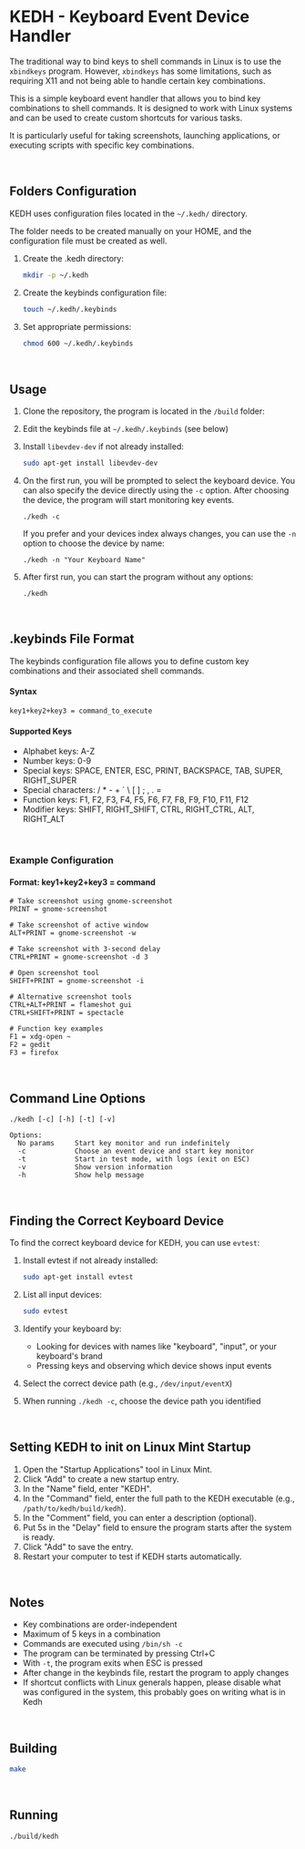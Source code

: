 # KEDH - Keyboard Event Device Handler
The traditional way to bind keys to shell commands in Linux is to use the `xbindkeys` program. However, `xbindkeys` has some limitations, such as requiring X11 and not being able to handle certain key combinations.

This is a simple keyboard event handler that allows you to bind key combinations to shell commands. It is designed to work with Linux systems and can be used to create custom shortcuts for various tasks.

It is particularly useful for taking screenshots, launching applications, or executing scripts with specific key combinations.

&nbsp;
## Folders Configuration
KEDH uses configuration files located in the `~/.kedh/` directory.

The folder needs to be created manually on your HOME, and the configuration file must be created as well.

1. Create the .kedh directory:
   ```bash
   mkdir -p ~/.kedh
   ```

2. Create the keybinds configuration file:
   ```bash
   touch ~/.kedh/.keybinds
   ```

3. Set appropriate permissions:
   ```bash
   chmod 600 ~/.kedh/.keybinds
   ```

&nbsp;
## Usage
1. Clone the repository, the program is located in the `/build` folder:

2. Edit the keybinds file at `~/.kedh/.keybinds` (see below)

3. Install `libevdev-dev` if not already installed:
   ```bash
   sudo apt-get install libevdev-dev
   ```

4. On the first run, you will be prompted to select the keyboard device. You can also specify the device directly using the `-c` option. After choosing the device, the program will start monitoring key events.
    ```
    ./kedh -c
    ```
   If you prefer and your devices index always changes, you can use the `-n` option to choose the device by name:
    ```
    ./kedh -n "Your Keyboard Name"
    ```

5. After first run, you can start the program without any options:
    ```
    ./kedh
    ```

&nbsp;
## .keybinds File Format

The keybinds configuration file allows you to define custom key combinations and their associated shell commands.

#### Syntax

```
key1+key2+key3 = command_to_execute
```

#### Supported Keys
- Alphabet keys: A-Z
- Number keys: 0-9
- Special keys: SPACE, ENTER, ESC, PRINT, BACKSPACE, TAB, SUPER, RIGHT_SUPER
- Special characters: / * - + ` \\ [ ] ; , . =
- Function keys: F1, F2, F3, F4, F5, F6, F7, F8, F9, F10, F11, F12
- Modifier keys: SHIFT, RIGHT_SHIFT, CTRL, RIGHT_CTRL, ALT, RIGHT_ALT


&nbsp;
### Example Configuration

#### Format: key1+key2+key3 = command
```
# Take screenshot using gnome-screenshot
PRINT = gnome-screenshot

# Take screenshot of active window
ALT+PRINT = gnome-screenshot -w

# Take screenshot with 3-second delay
CTRL+PRINT = gnome-screenshot -d 3

# Open screenshot tool
SHIFT+PRINT = gnome-screenshot -i

# Alternative screenshot tools
CTRL+ALT+PRINT = flameshot gui
CTRL+SHIFT+PRINT = spectacle

# Function key examples
F1 = xdg-open ~
F2 = gedit
F3 = firefox
```

&nbsp;
## Command Line Options

```
./kedh [-c] [-h] [-t] [-v]

Options:
  No params     Start key monitor and run indefinitely
  -c            Choose an event device and start key monitor
  -t            Start in test mode, with logs (exit on ESC)
  -v            Show version information
  -h            Show help message
```


&nbsp;
## Finding the Correct Keyboard Device

To find the correct keyboard device for KEDH, you can use `evtest`:

1. Install evtest if not already installed:
   ```bash
   sudo apt-get install evtest
   ```

2. List all input devices:
   ```bash
   sudo evtest
   ```

3. Identify your keyboard by:
   - Looking for devices with names like "keyboard", "input", or your keyboard's brand
   - Pressing keys and observing which device shows input events

4. Select the correct device path (e.g., `/dev/input/eventX`)

5. When running `./kedh -c`, choose the device path you identified

&nbsp;
## Setting KEDH to init on Linux Mint Startup
1. Open the "Startup Applications" tool in Linux Mint.
2. Click "Add" to create a new startup entry.
3. In the "Name" field, enter "KEDH".
4. In the "Command" field, enter the full path to the KEDH executable (e.g., `/path/to/kedh/build/kedh`).
5. In the "Comment" field, you can enter a description (optional).
6. Put 5s in the "Delay" field to ensure the program starts after the system is ready.
7. Click "Add" to save the entry.
8. Restart your computer to test if KEDH starts automatically.

&nbsp;
## Notes
- Key combinations are order-independent
- Maximum of 5 keys in a combination
- Commands are executed using `/bin/sh -c`
- The program can be terminated by pressing Ctrl+C
- With `-t`, the program exits when ESC is pressed
- After change in the keybinds file, restart the program to apply changes
- If shortcut conflicts with Linux generals happen, please disable what was configured in the system, this probably goes on writing what is in Kedh

&nbsp;
## Building

```bash
make
```

&nbsp;
## Running

```bash
./build/kedh